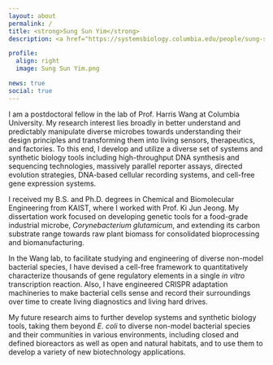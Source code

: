 ```yaml
---
layout: about
permalink: /
title: <strong>Sung Sun Yim</strong>
description: <a href="https://systemsbiology.columbia.edu/people/sung-sun-yim">Postdoctoral Fellow at Columbia University</a> | Microbial Systems & Synthetic Biology

profile:
  align: right
  image: Sung Sun Yim.png

news: true
social: true
---
```


I am a postdoctoral fellow in the lab of Prof. Harris Wang at Columbia University. My research interest lies broadly in better understand and predictably manipulate diverse microbes towards understanding their design principles and transforming them into living sensors, therapeutics, and factories. To this end, I develop and utilize a diverse set of systems and synthetic biology tools including high-throughput DNA synthesis and sequencing technologies, massively parallel reporter assays, directed evolution strategies, DNA-based cellular recording systems, and cell-free gene expression systems.

I received my B.S. and Ph.D. degrees in Chemical and Biomolecular Engineering from KAIST, where I worked with Prof. Ki Jun Jeong. My dissertation work focused on developing genetic tools for a food-grade industrial microbe, <i>Corynebacterium glutamicum</i>, and extending its carbon substrate range towards raw plant biomass for consolidated bioprocessing and biomanufacturing.

In the Wang lab, to facilitate studying and engineering of diverse non-model bacterial species, I have devised a cell-free framework to quantitatively characterize thousands of gene regulatory elements in a single <i>in vitro</i> transcription reaction. Also, I have engineered CRISPR adaptation machineries to make bacterial cells sense and record their surroundings over time to create living diagnostics and living hard drives.

My future research aims to further develop systems and synthetic biology tools, taking them beyond <i>E. coli</i> to diverse non-model bacterial species and their communities in various environments, including closed and defined bioreactors as well as open and natural habitats, and to use them to develop a variety of new biotechnology applications.